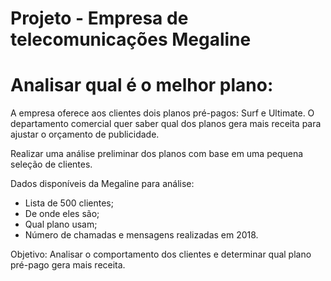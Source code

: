 # Projeto - Empresa de telecomunicações Megaline

# Analisar qual é o melhor plano:
A empresa oferece aos clientes dois planos pré-pagos: Surf e Ultimate. O departamento comercial quer saber qual dos planos gera mais receita para ajustar o orçamento de publicidade.

Realizar uma análise preliminar dos planos com base em uma pequena seleção de clientes.

Dados disponíveis da Megaline para análise:
- Lista de 500 clientes;
- De onde eles são;
- Qual plano usam;
- Número de chamadas e mensagens realizadas em 2018.

Objetivo:
Analisar o comportamento dos clientes e determinar qual plano pré-pago gera mais receita.

